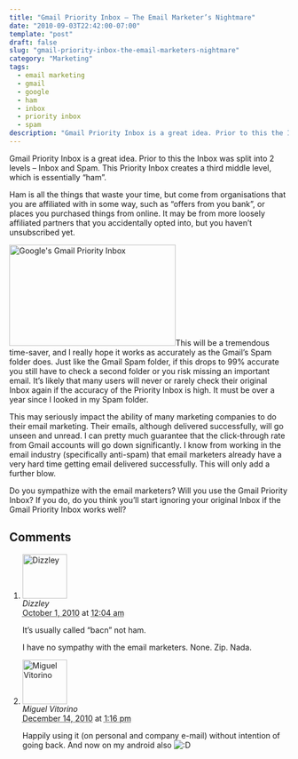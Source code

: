 ```yaml
---
title: "Gmail Priority Inbox – The Email Marketer’s Nightmare"
date: "2010-09-03T22:42:00-07:00"
template: "post"
draft: false
slug: "gmail-priority-inbox-the-email-marketers-nightmare"
category: "Marketing"
tags:
  - email marketing
  - gmail
  - google
  - ham
  - inbox
  - priority inbox
  - spam
description: "Gmail Priority Inbox is a great idea. Prior to this the Inbox was split into 2 levels - Inbox and Spam. This Priority Inbox creates a third middle level, which"
---
```

Gmail Priority Inbox is a great idea. Prior to this the Inbox was split into 2 levels – Inbox and Spam. This Priority Inbox creates a third middle level, which is essentially “ham”.

Ham is all the things that waste your time, but come from organisations that you are affiliated with in some way, such as “offers from you bank”, or places you purchased things from online. It may be from more loosely affiliated partners that you accidentally opted into, but you haven’t unsubscribed yet.

<a href="/media/images/2010/09/Screen-shot-2010-09-03-at-7.28.17-AM.png"><img alt="Google's Gmail Priority Inbox" class="alignleft size-medium wp-image-117" height="182" src="/media/images/2010/09/Screen-shot-2010-09-03-at-7.28.17-AM-300x182.png" title="Google's Gmail Priority Inbox" width="300"/></a>This will be a tremendous time-saver, and I really hope it works as accurately as the Gmail’s Spam folder does. Just like the Gmail Spam folder, if this drops to 99% accurate you still have to check a second folder or you risk missing an important email. It’s likely that many users will never or rarely check their original Inbox again if the accuracy of the Priority Inbox is high. It must be over a year since I looked in my Spam folder.

This may seriously impact the ability of&nbsp;many marketing companies to do their email marketing. Their emails, although delivered successfully, will go unseen and unread. I can pretty much guarantee that the click-through rate from Gmail accounts will go down significantly. I know from working in the email industry (specifically anti-spam) that email marketers already have a very hard time getting email delivered successfully. This will only add a further blow.

Do you sympathize with the email marketers?&nbsp;Will you use the Gmail Priority Inbox? If you do, do you think you’ll start ignoring your original Inbox if the Gmail Priority Inbox works well?

## Comments

<div id="comments">
  <ol class="comment-list">
    <li id="comment-63" class="comment even thread-even depth-1 comment reader">
      <img alt="Dizzley" src="https://0.gravatar.com/avatar/cd7fe4dc92d411b7b050409ca402ecc3?s=80&amp;d=https%3A%2F%2F0.gravatar.com%2Favatar%2Fad516503a11cd5ca435acc9bb6523536%3Fs%3D80&amp;r=PG" class="avatar avatar-80 photo" height="80" width="80" />
      <div class="comment-meta comment-meta-data">
        <div class="comment-author vcard">
          <cite class="fn">Dizzley</cite>
        </div>
        <!-- .comment-author .vcard -->
        <abbr class="comment-date" title="Friday, October 1st, 2010, 12:04 am">October 1, 2010</abbr> at <abbr class="comment-time" title="Friday, October 1st, 2010, 12:04 am">12:04 am</abbr>
      </div>
      <div class="comment-text">
        <p>It’s usually called “bacn” not ham.</p>
        <p>I have no sympathy with the email marketers. None. Zip. Nada.</p>
      </div>
      <!-- .comment-text -->
    </li>
    <!-- .comment -->
    <li id="comment-330" class="comment odd alt thread-odd thread-alt depth-1 comment reader">
      <img alt="Miguel Vitorino" src="https://1.gravatar.com/avatar/3541de26a853dd4a2b124ddbcdf65c2d?s=80&amp;d=https%3A%2F%2F1.gravatar.com%2Favatar%2Fad516503a11cd5ca435acc9bb6523536%3Fs%3D80&amp;r=PG" class="avatar avatar-80 photo" height="80" width="80" />
      <div class="comment-meta comment-meta-data">
        <div class="comment-author vcard">
          <cite class="fn">Miguel Vitorino</cite>
        </div>
        <!-- .comment-author .vcard -->
        <abbr class="comment-date" title="Tuesday, December 14th, 2010, 1:16 pm">December 14, 2010</abbr> at <abbr class="comment-time" title="Tuesday, December 14th, 2010, 1:16 pm">1:16 pm</abbr>
      </div>
      <div class="comment-text">
        <p>Happily using it (on personal and company e-mail) without intention of going back. And now on my android also <img src="/media/images/smilies/icon_biggrin.gif" alt=":D" class="wp-smiley" />
        </p>
      </div>
      <!-- .comment-text -->
    </li>
    <!-- .comment -->
  </ol>
  <!-- .comment-list -->
</div>

